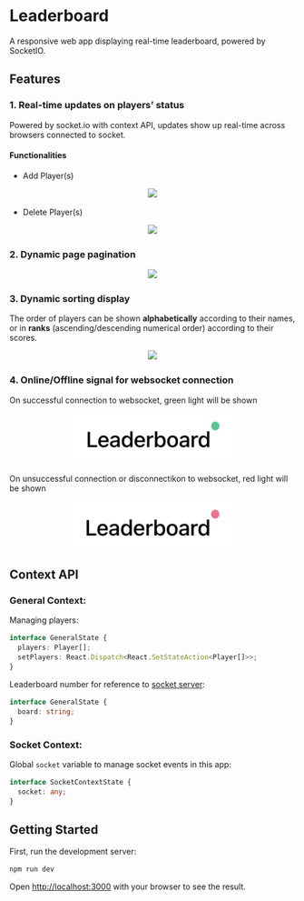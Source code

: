 # Leaderboard

A responsive web app displaying real-time leaderboard, powered by SocketIO.

## Features

### 1. Real-time updates on players’ status

Powered by socket.io with context API, updates show up real-time across browsers connected to socket.

#### Functionalities

- Add Player(s)
<p align="center">
<img src="https://media.giphy.com/media/e7R8wQ1k8KA4Feml40/giphy.gif" width="350" />
</p>

- Delete Player(s)
<p align="center">
<img src="https://media.giphy.com/media/96nEeEgE59oKn3cEKP/giphy.gif" width="350" />
</p>

### 2. Dynamic page pagination

<p align="center">
<img src="https://media.giphy.com/media/eRPEVlBWu9zK0IVGbS/giphy.gif" width="350" />
</p>

### 3. Dynamic sorting display

The order of players can be shown **alphabetically** according to their names, or in **ranks** (ascending/descending numerical order) according to their scores.

<p align="center">
<img src="https://media.giphy.com/media/7gFOOI9jxzKy2TzClJ/giphy.gif" width="450" />
</p>

### 4. Online/Offline signal for websocket connection

On successful connection to websocket, green light will be shown

<p align="center">
<img src="./public/images/leaderboard-green-signal.png" width="280">
</p>

On unsuccessful connection or disconnectikon to websocket, red light will be shown

<p align="center">
<img src="./public/images/leaderboard-red-signal.png" width="280">
</p>

## Context API

### General Context:

Managing players:

```typescript
interface GeneralState {
  players: Player[];
  setPlayers: React.Dispatch<React.SetStateAction<Player[]>>;
}
```

Leaderboard number for reference to [socket server](https://github.com/rachelhox/leaderboard-backend):

```typescript
interface GeneralState {
  board: string;
}
```

### Socket Context:

Global `socket` variable to manage socket events in this app:

```typescript
interface SocketContextState {
  socket: any;
}
```

## Getting Started

First, run the development server:

```bash
npm run dev
```

Open [http://localhost:3000](http://localhost:3000) with your browser to see the result.
